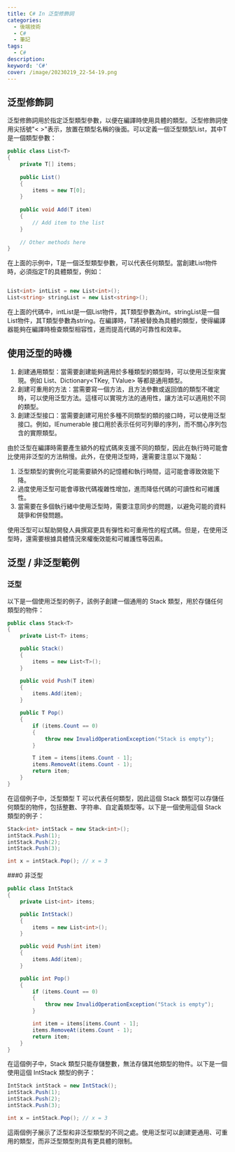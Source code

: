 ```yaml
---
title: C# In 泛型修飾詞
categories: 
  - 後端技術
  - C# 
  - 筆記
tags: 
  - C#
description:
keyword: 'C#'
cover: /image/20230219_22-54-19.png
---
```


## 泛型修飾詞 
泛型修飾詞用於指定泛型類型參數，以便在編譯時使用具體的類型。泛型修飾詞使用尖括號"< >"表示，放置在類型名稱的後面。可以定義一個泛型類型List，其中T是一個類型參數：
```cs
public class List<T>
{
    private T[] items;
    
    public List()
    {
        items = new T[0];
    }
    
    public void Add(T item)
    {
        // Add item to the list
    }
    
    // Other methods here
}

```
在上面的示例中，T是一個泛型類型參數，可以代表任何類型。當創建List物件時，必須指定T的具體類型，例如：
```cs

List<int> intList = new List<int>();
List<string> stringList = new List<string>();

```
在上面的代碼中，intList是一個List物件，其T類型參數為int。stringList是一個List物件，其T類型參數為string。在編譯時，T將被替換為具體的類型，使得編譯器能夠在編譯時檢查類型相容性，進而提高代碼的可靠性和效率。


## 使用泛型的時機
1. 創建通用類型：當需要創建能夠適用於多種類型的類型時，可以使用泛型來實現。例如 List<T>、Dictionary<TKey, TValue> 等都是通用類型。
2. 創建可重用的方法：當需要寫一個方法，且方法參數或返回值的類型不確定時，可以使用泛型方法。這樣可以實現方法的通用性，讓方法可以適用於不同的類型。
3. 創建泛型接口：當需要創建可用於多種不同類型的類的接口時，可以使用泛型接口。例如，IEnumerable<T> 接口用於表示任何可列舉的序列，而不關心序列包含的實際類型。

由於泛型在編譯時需要產生額外的程式碼來支援不同的類型，因此在執行時可能會比使用非泛型的方法稍慢。此外，在使用泛型時，還需要注意以下幾點：

1. 泛型類型的實例化可能需要額外的記憶體和執行時間，這可能會導致效能下降。
2. 過度使用泛型可能會導致代碼複雜性增加，進而降低代碼的可讀性和可維護性。
3. 當需要在多個執行緒中使用泛型時，需要注意同步的問題，以避免可能的資料競爭和併發問題。

使用泛型可以幫助開發人員撰寫更具有彈性和可重用性的程式碼。但是，在使用泛型時，還需要根據具體情況來權衡效能和可維護性等因素。


## 泛型 / 非泛型範例

### 泛型
以下是一個使用泛型的例子，該例子創建一個通用的 Stack<T> 類型，用於存儲任何類型的物件：
```cs
public class Stack<T>
{
    private List<T> items;

    public Stack()
    {
        items = new List<T>();
    }

    public void Push(T item)
    {
        items.Add(item);
    }

    public T Pop()
    {
        if (items.Count == 0)
        {
            throw new InvalidOperationException("Stack is empty");
        }

        T item = items[items.Count - 1];
        items.RemoveAt(items.Count - 1);
        return item;
    }
}

```
在這個例子中，泛型類型 T 可以代表任何類型，因此這個 Stack<T> 類型可以存儲任何類型的物件，包括整數、字符串、自定義類型等。以下是一個使用這個 Stack<T> 類型的例子：
```cs
Stack<int> intStack = new Stack<int>();
intStack.Push(1);
intStack.Push(2);
intStack.Push(3);

int x = intStack.Pop(); // x = 3

```

###0 非泛型
```cs
public class IntStack
{
    private List<int> items;

    public IntStack()
    {
        items = new List<int>();
    }

    public void Push(int item)
    {
        items.Add(item);
    }

    public int Pop()
    {
        if (items.Count == 0)
        {
            throw new InvalidOperationException("Stack is empty");
        }

        int item = items[items.Count - 1];
        items.RemoveAt(items.Count - 1);
        return item;
    }
}

```
在這個例子中，Stack 類型只能存儲整數，無法存儲其他類型的物件。以下是一個使用這個 IntStack 類型的例子：
```cs
IntStack intStack = new IntStack();
intStack.Push(1);
intStack.Push(2);
intStack.Push(3);

int x = intStack.Pop(); // x = 3

```
這兩個例子展示了泛型和非泛型類型的不同之處。使用泛型可以創建更通用、可重用的類型，而非泛型類型則具有更具體的限制。